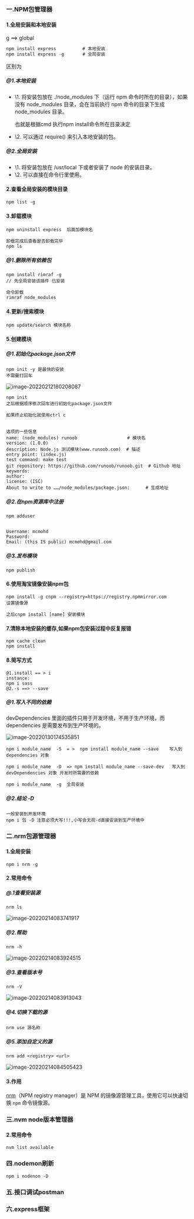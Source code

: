 ### 一.NPM包管理器

#### 1.全局安装和本地安装

g ==> global

```javascript
npm install express          # 本地安装
npm install express -g       # 全局安装
```

区别为

##### @1.本地安装

- \1. 将安装包放在 ./node_modules 下（运行 npm 命令时所在的目录），如果没有 node_modules 目录，会在当前执行 npm 命令的目录下生成 node_modules 目录。	

  也就是根据cmd 执行npm install命令所在目录决定

- \2. 可以通过 require() 来引入本地安装的包。

##### @2.全局安装

- \1. 将安装包放在 /usr/local 下或者安装了 node 的安装目录。
- \2. 可以直接在命令行里使用。

#### 2.查看全局安装的模块目录

```
npm list -g
```

#### 3.卸载模块

```
npm uninstall express  后面加模块名

卸载完成后查看是否卸载完毕
npm ls
```

##### @1.删除所有依赖包

```
npm install rimraf -g
// 先全局安装该插件 已安装

命令卸载
rimraf node_modules
```





#### 4.更新/搜索模块

```
npm update/search 模块名称
```

#### 5.创建模块

##### @1.初始化package.json文件

```
npm init -y 是最快的安装
不需要打回车
```

![image-20220212180208087](C:\Users\inui\AppData\Roaming\Typora\typora-user-images\image-20220212180208087.png)

```
npm init 
之后根据顺序依次回车进行初始化package.json文件

如果终止初始化就使用ctrl c


选项的一些信息
name: (node_modules) runoob                   # 模块名
version: (1.0.0) 
description: Node.js 测试模块(www.runoob.com)  # 描述
entry point: (index.js) 
test command: make test
git repository: https://github.com/runoob/runoob.git  # Github 地址
keywords: 
author: 
license: (ISC) 
About to write to ……/node_modules/package.json:      # 生成地址
```

##### @2.在npm资源库中注册

```
npm adduser


Username: mcmohd
Password:
Email: (this IS public) mcmohd@gmail.com
```

##### @3.发布模块

```
npm publish
```

#### 6.使用淘宝镜像安装npm包

```
npm install -g cnpm --registry=https://registry.npmmirror.com
设置镜像源

之后cnpm install [name] 安装模块

```

#### 7.清除本地安装的缓存,如果npm包安装过程中反复报错

```
npm cache clean
npm install
```

#### 8.简写方式

```
@1.install == > i
instance:
npm i sass
@2.-s ==> --save
```

##### @1.写入不同的依赖

devDependencies  里面的插件只用于开发环境，不用于生产环境，而 dependencies  是需要发布到生产环境的。

![image-20220130174535851](C:\Users\inui\AppData\Roaming\Typora\typora-user-images\image-20220130174535851.png)

```
npm i module_name  -S  = >  npm install module_name --save    写入到 dependencies 对象

npm i module_name  -D  => npm install module_name --save-dev   写入到 devDependencies 对象 开发时所需要的依赖

npm i module_name  -g  全局安装
```

##### @2.结论 -D

```
一般安装到开发环境
npm i 包 -D 注意必须大写!!!,小写会无视-d直接安装到生产环境中
```

### 二.nrm包源管理器

#### 1.全局安装

````
npm i nrm -g
````

#### 2.常用命令

##### @.1查看安装源

```
nrm ls
```

![image-20220214083741917](C:\Users\inui\AppData\Roaming\Typora\typora-user-images\image-20220214083741917.png)

##### @2.帮助

```
nrm -h
```

![image-20220214083924515](C:\Users\inui\AppData\Roaming\Typora\typora-user-images\image-20220214083924515.png)

##### @3.查看版本号

```
nrm -V
```

![image-20220214083913043](C:\Users\inui\AppData\Roaming\Typora\typora-user-images\image-20220214083913043.png)



##### @4.切换下载的源

```
nrm use 源名称
```

##### @5.添加自定义的源

```
nrm add <registry> <url>
```

![image-20220214084505423](C:\Users\inui\AppData\Roaming\Typora\typora-user-images\image-20220214084505423.png)

#### 3.作用

[nrm](https://links.jianshu.com/go?to=https%3A%2F%2Fgithub.com%2FPana%2Fnrm)（NPM registry manager）是 NPM 的镜像源管理工具，使用它可以快速切换 `npm` 命令镜像源。

### 三.nvm node版本管理器

#### 2.常用命令

```
nvm list available
```

### 四.nodemon刷新

```
npm i nodenon -D
```



### 五.接口调试postman

### 六.express框架

```

```


